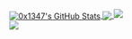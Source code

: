 <!--
**0x1347/0x1347** is a ✨ _special_ ✨ repository because its `README.md` (this file) appears on your GitHub profile.

Here are some ideas to get you started:

- 🔭 I’m currently working on ...
- 🌱 I’m currently learning ...
- 👯 I’m looking to collaborate on ...
- 🤔 I’m looking for help with ...
- 💬 Ask me about ...
- 📫 How to reach me: ...
- 😄 Pronouns: ...
- ⚡ Fun fact: ...    0x1347
-->


<a href="https://twitter.com/Get_last_error">
  <img align="center" src="https://github-readme-stats.vercel.app/api?username=0x1347&show_icons=true&line_height=33&count_private=true&theme=dark" alt="0x1347's GitHub Stats" />
</a>

<a href="https://twitter.com/Get_last_error">
  <img align="center" src="https://github-readme-stats.vercel.app/api/top-langs/?username=0x1347&&hide=cmake&langs_count=4&line_height=35&theme=dark" />
</a>

<a href="https://twitter.com/Get_last_error">
  <img src="https://github-readme-streak-stats.herokuapp.com?user=0x1347&theme=dark&hide_border=true&date_format=M%20j%5B%2C%20Y%5D)](https://git.io/streak-stats" />
</a>
<br/>
<a href="https://twitter.com/Get_last_error">
  <img src="https://img.shields.io/twitter/follow/Get_last_error?style=for-the-badge&logo=twitter&&labelColor=1f1f1f&color=5fffaf" />
</a>
